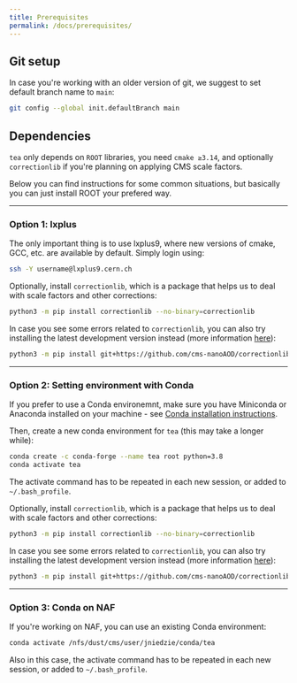 ```yaml
---
title: Prerequisites
permalink: /docs/prerequisites/
---
```


## Git setup

In case you're working with an older version of git, we suggest to set default branch name to `main`:

```bash
git config --global init.defaultBranch main
```

## Dependencies

`tea` only depends on `ROOT` libraries, you need `cmake ≥3.14`, and optionally `correctionlib` if you're planning on applying CMS scale factors. 

Below you can find instructions for some common situations, but basically you can just install ROOT your prefered way.

---

### Option 1: lxplus

The only important thing is to use lxplus9, where new versions of cmake, GCC, etc. are available by default. Simply login using:

```bash
ssh -Y username@lxplus9.cern.ch
```

Optionally, install `correctionlib`, which is a package that helps us to deal with scale factors and other corrections:

```bash
python3 -m pip install correctionlib --no-binary=correctionlib
```

In case you see some errors related to `correctionlib`, you can also try installing the latest development version instead (more information [here](https://cms-nanoaod.github.io/correctionlib/install.html)):

```bash
python3 -m pip install git+https://github.com/cms-nanoAOD/correctionlib.git
```

---

### Option 2: Setting environment with Conda

If you prefer to use a Conda environemnt, make sure you have Miniconda or Anaconda installed on your machine - see [Conda installation instructions](https://conda.io/projects/conda/en/latest/user-guide/install/index.html).

Then, create a new conda environment for `tea` (this may take a longer while):

```bash
conda create -c conda-forge --name tea root python=3.8
conda activate tea
```

The activate command has to be repeated in each new session, or added to `~/.bash_profile`.

Optionally, install `correctionlib`, which is a package that helps us to deal with scale factors and other corrections:

```bash
python3 -m pip install correctionlib --no-binary=correctionlib
```

In case you see some errors related to `correctionlib`, you can also try installing the latest development version instead (more information [here](https://cms-nanoaod.github.io/correctionlib/install.html)):

```bash
python3 -m pip install git+https://github.com/cms-nanoAOD/correctionlib.git
```

---

### Option 3: Conda on NAF

If you're working on NAF, you can use an existing Conda environment:

```bash
conda activate /nfs/dust/cms/user/jniedzie/conda/tea
```

Also in this case, the activate command has to be repeated in each new session, or added to `~/.bash_profile`.